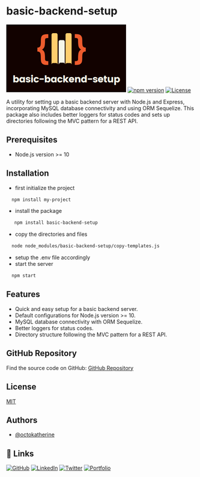 # basic-backend-setup

![Basic Backend Setup](https://raw.githubusercontent.com/shivakr07/datastructure/master/package-logo.png)
[![npm version](https://badge.fury.io/js/basic-backend-setup.svg)](https://www.npmjs.com/package/basic-backend-setup)  [![License](https://img.shields.io/badge/license-MIT-blue.svg)](LICENSE)

A utility for setting up a basic backend server with Node.js and Express, incorporating MySQL database connectivity and using ORM Sequelize. This package also includes better loggers for status codes and sets up directories following the MVC pattern for a REST API.

## Prerequisites

- Node.js version >= 10

## Installation


- first initialize the project

```bash
  npm install my-project
```
- install the package

```bash
   npm install basic-backend-setup
```

- copy the directories and files
```bash 
  node node_modules/basic-backend-setup/copy-templates.js
```
- setup the .env file accordingly
- start the server 
```bash
  npm start
```

## Features
- Quick and easy setup for a basic backend server.
- Default configurations for Node.js version >= 10.
- MySQL database connectivity with ORM Sequelize.
- Better loggers for status codes.
- Directory structure following the MVC pattern for a REST API.

## GitHub Repository

Find the source code on GitHub: [GitHub Repository](https://github.com/YourUsername/YourRepository)


## License

[MIT](https://choosealicense.com/licenses/mit/)

## Authors

- [@octokatherine](https://www.github.com/octokatherine)

## 🔗 Links


[![GitHub](https://img.shields.io/badge/GitHub-shivakr07-181717?style=for-the-badge&logo=github&logoColor=white)](https://github.com/shivakr07) [![LinkedIn](https://img.shields.io/badge/LinkedIn-shivakumar-0077B5?style=for-the-badge&logo=linkedin&logoColor=white)](https://linkedin.com/in/shivakumar07) [![Twitter](https://img.shields.io/badge/Twitter-YourHandle-1DA1F2?style=for-the-badge&logo=twitter&logoColor=white)](https://twitter.com/YourHandle) [![Portfolio](https://img.shields.io/badge/Portfolio-YourPortfolioURL-4285F4?style=for-the-badge&logo=portfolio&logoColor=white)](https://shivakr07.github.io/PortFolio1.0/)
